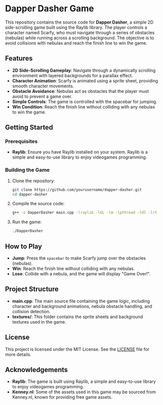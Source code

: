 # Dapper Dasher Game

This repository contains the source code for **Dapper Dasher**, a simple 2D side-scrolling game built using the Raylib library. The player controls a character named Scarfy, who must navigate through a series of obstacles (nebulas) while running across a scrolling background. The objective is to avoid collisions with nebulas and reach the finish line to win the game.

## Features

- **2D Side-Scrolling Gameplay**: Navigate through a dynamically scrolling environment with layered backgrounds for a parallax effect.
- **Character Animation**: Scarfy is animated using a sprite sheet, providing smooth character movements.
- **Obstacle Avoidance**: Nebulas act as obstacles that the player must avoid to prevent a game over.
- **Simple Controls**: The game is controlled with the spacebar for jumping.
- **Win Condition**: Reach the finish line without colliding with any nebulas to win the game.

## Getting Started

### Prerequisites

- **Raylib**: Ensure you have Raylib installed on your system. Raylib is a simple and easy-to-use library to enjoy videogames programming.

### Building the Game

1. Clone the repository:
   ```bash
   git clone https://github.com/yourusername/dapper-dasher.git
   cd dapper-dasher
   ```

2. Compile the source code:
   ```bash
   g++ -o DapperDasher main.cpp -lraylib -lGL -lm -lpthread -ldl -lrt -lX11
   ```

3. Run the game:
   ```bash
   ./DapperDasher
   ```

## How to Play

- **Jump**: Press the `spacebar` to make Scarfy jump over the obstacles (nebulas).
- **Win**: Reach the finish line without colliding with any nebulas.
- **Lose**: Collide with a nebula, and the game will display "Game Over!".

## Project Structure

- **main.cpp**: The main source file containing the game logic, including character and background animations, nebula obstacle handling, and collision detection.
- **textures/**: This folder contains the sprite sheets and background textures used in the game.

## License

This project is licensed under the MIT License. See the [LICENSE](LICENSE) file for more details.

## Acknowledgements

- **Raylib**: The game is built using Raylib, a simple and easy-to-use library to enjoy videogames programming.
- **Kenney.nl**: Some of the assets used in this game may be sourced from Kenney.nl, known for providing free game assets.

